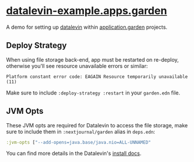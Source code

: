 # [datalevin-example.apps.garden](https://datalevin-example.apps.garden)

A demo for setting up [datalevin](https://github.com/juji-io/datalevin?tab=readme-ov-file#datalevin) within [application.garden](https://application.garden) projects.


## Deploy Strategy
When using file storage back-end, app must be restarted on re-deploy, otherwise you'll see resource unavailable errors or similar:

`Platform constant error code: EAGAIN Resource temporarily unavailable (11)`

Make sure to include `:deploy-strategy :restart` in your `garden.edn` file.

## JVM Opts
These JVM opts are required for Datalevin to access the file storage, make sure to include them in `:nextjournal/garden` alias in `deps.edn`:

```clojure
:jvm-opts ["--add-opens=java.base/java.nio=ALL-UNNAMED"                                         "--add-opens=java.base/sun.nio.ch=ALL-UNNAMED"]
```

You can find more details in the Datalevin's [install docs](https://github.com/juji-io/datalevin/blob/master/doc/install.md#clojure-library).
